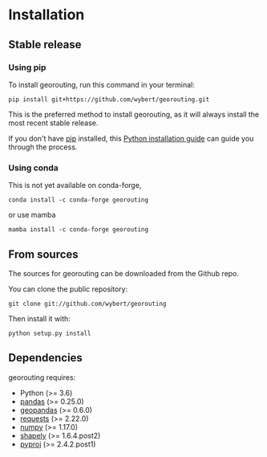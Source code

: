 # Installation

## Stable release

### Using pip
To install georouting, run this command in your terminal:

```
pip install git+https://github.com/wybert/georouting.git
```

This is the preferred method to install georouting, as it will always install the most recent stable release.

If you don't have [pip](https://pip.pypa.io) installed, this [Python installation guide](http://docs.python-guide.org/en/latest/starting/installation/) can guide you through the process.

### Using conda

This is not yet available on conda-forge,

```
conda install -c conda-forge georouting
```

or use mamba

```
mamba install -c conda-forge georouting
```


## From sources

The sources for georouting can be downloaded from the Github repo.

You can clone the public repository:

```
git clone git://github.com/wybert/georouting
```

Then install it with:

```
python setup.py install
```

## Dependencies

georouting requires:

-   Python (>= 3.6)
-   [pandas](https://pandas.pydata.org/) (>= 0.25.0)
-   [geopandas](https://geopandas.org/) (>= 0.6.0)
-   [requests](https://requests.readthedocs.io/en/master/) (>= 2.22.0)
-   [numpy](https://numpy.org/) (>= 1.17.0)
-   [shapely](https://shapely.readthedocs.io/en/stable/) (>= 1.6.4.post2)
-   [pyproj](https://pyproj4.github.io/pyproj/stable/) (>= 2.4.2.post1)

